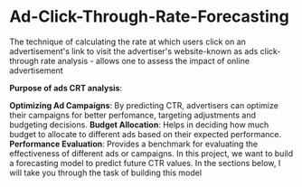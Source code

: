# Ad-Click-Through-Rate-Forecasting

The technique of calculating the rate at which users click on an advertisement's link to visit the advertiser's website-known as ads click-through rate analysis - allows one to assess the impact of online advertisement

**Purpose of ads CRT analysis**:

  **Optimizing Ad Campaigns**: By predicting CTR, advertisers can optimize their campaigns for better perfomance, targeting adjustments and budgeting decisions.
  **Budget Allocation**: Helps in deciding how much budget to allocate to different ads based on their expected performance.
  **Performance Evaluation**: Provides a benchmark for evaluating the effectiveness of different ads or campaigns.
In this project, we want to build a forecasting model to predict future CTR values. In the sections below, I will take you through the task of building this model
